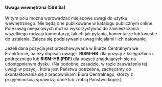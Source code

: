 #### **Uwaga wewnętrzna (599 $a)**

W tym polu można wprowadzać miejscowe uwagi do użytku wewnętrznego. Nie będą one publikowane w katalogu publicznym online. Pole uwag miejscowych można wykorzystywać do zamieszczania wszelkiego rodzaju komentarzy, takich jak pytania, komentarze lub kwestie do ustalenia. Zaleca się podpisywanie uwag inicjałami i ich datowanie.

Jeżeli dana pozycja jest przechowywana w Biurze Centralnym we Frankfurcie, należy dopisać uwagę:&nbsp; **RISM-HB&nbsp;** dla pozycji z księgozbioru podręcznego lub **RISM-HB (PDF)** dla pozycji znajdujących się na udostępnianym dysku. (Na podobnej zasadzie, w razie zauważenia tej uwagi w pozycji, która jest Państwu potrzebna, zachęcamy do skontaktowania się z pracownikami Biura Centralnego, którzy z przyjemnością sprawdzą dane lub zrobią Państwu kopię.)